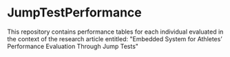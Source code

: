 # JumpTestPerformance

This repository contains performance tables for each individual evaluated in the context of the research article entitled: "Embedded System for Athletes’ Performance Evaluation Through Jump Tests"
